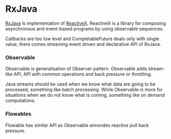 # RxJava

[RxJava](https://github.com/ReactiveX/RxJava) is implementation of [ReactiveX](http://reactivex.io). ReactiveX is a library for composing asynchronous and event-based programs by using observable sequences.

Callbacks are too low level and CompletableFuture deals only with single value, there comes streaming event driven and declarative API of RxJava.

### Observable

Observable is generalisation of Observer pattern. Observable adds stream-like API, API with common operations and back pressure or throttling. 

Java streams should be used when we know what data are going to be processed, something like batch processing. While Observable is more for situations when we do not know what is coming, something like on demand computations.

 

### Flowables

Flowable has similar API as Observable anrovides reactive pull back pressure. 

